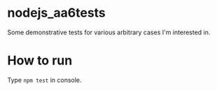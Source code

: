 # nodejs_aa6tests
Some demonstrative tests for various arbitrary cases I'm interested in.
# How to run
Type `npm test` in console.